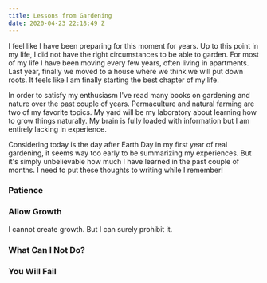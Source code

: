 ```yaml
---
title: Lessons from Gardening
date: 2020-04-23 22:18:49 Z
---
```


I feel like I have been preparing for this moment for years. Up to this point in my life, I did not have the right circumstances to be able to garden. For most of my life I have been moving every few years, often living in apartments. Last year, finally we moved to a house where we think we will put down roots. It feels like I am finally starting the best chapter of my life. 

In order to satisfy my enthusiasm I've read many books on gardening and nature over the past couple of years. Permaculture and natural farming are two of my favorite topics. My yard will be my laboratory about learning how to grow things naturally. My brain is fully loaded with information but I am entirely lacking in experience.  

Considering today is the day after Earth Day in my first year of real gardening, it seems way too early to be summarizing my experiences. But it's simply unbelievable how much I have learned in the past couple of months. I need to put these thoughts to writing while I remember!

### Patience


### Allow Growth

I cannot create growth. But I can surely prohibit it.


### What Can I Not Do?


### You Will Fail



